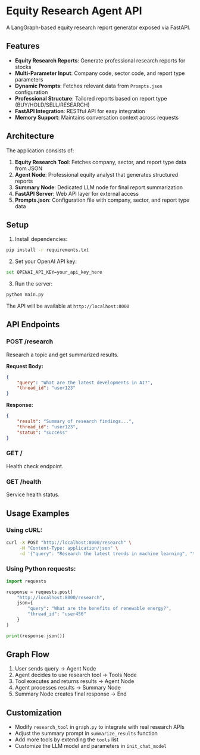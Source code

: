 # Equity Research Agent API

A LangGraph-based equity research report generator exposed via FastAPI.

## Features

- **Equity Research Reports**: Generate professional research reports for stocks
- **Multi-Parameter Input**: Company code, sector code, and report type parameters
- **Dynamic Prompts**: Fetches relevant data from `Prompts.json` configuration
- **Professional Structure**: Tailored reports based on report type (BUY/HOLD/SELL/RESEARCH)
- **FastAPI Integration**: RESTful API for easy integration
- **Memory Support**: Maintains conversation context across requests

## Architecture

The application consists of:

1. **Equity Research Tool**: Fetches company, sector, and report type data from JSON
2. **Agent Node**: Professional equity analyst that generates structured reports
3. **Summary Node**: Dedicated LLM node for final report summarization
4. **FastAPI Server**: Web API layer for external access
5. **Prompts.json**: Configuration file with company, sector, and report type data

## Setup

1. Install dependencies:
```bash
pip install -r requirements.txt
```

2. Set your OpenAI API key:
```bash
set OPENAI_API_KEY=your_api_key_here
```

3. Run the server:
```bash
python main.py
```

The API will be available at `http://localhost:8000`

## API Endpoints

### POST /research
Research a topic and get summarized results.

**Request Body:**
```json
{
    "query": "What are the latest developments in AI?",
    "thread_id": "user123"
}
```

**Response:**
```json
{
    "result": "Summary of research findings...",
    "thread_id": "user123",
    "status": "success"
}
```

### GET /
Health check endpoint.

### GET /health
Service health status.

## Usage Examples

### Using cURL:
```bash
curl -X POST "http://localhost:8000/research" \
     -H "Content-Type: application/json" \
     -d '{"query": "Research the latest trends in machine learning", "thread_id": "session1"}'
```

### Using Python requests:
```python
import requests

response = requests.post(
    "http://localhost:8000/research",
    json={
        "query": "What are the benefits of renewable energy?",
        "thread_id": "user456"
    }
)

print(response.json())
```

## Graph Flow

1. User sends query → Agent Node
2. Agent decides to use research tool → Tools Node
3. Tool executes and returns results → Agent Node
4. Agent processes results → Summary Node
5. Summary Node creates final response → End

## Customization

- Modify `research_tool` in `graph.py` to integrate with real research APIs
- Adjust the summary prompt in `summarize_results` function
- Add more tools by extending the `tools` list
- Customize the LLM model and parameters in `init_chat_model`
